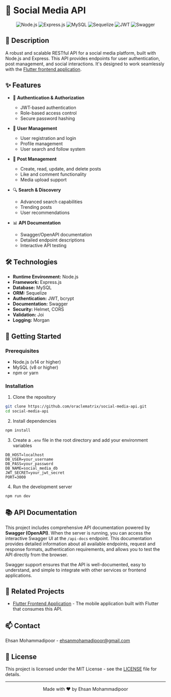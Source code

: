 # 🚀 Social Media API

<div align="center">

![Node.js](https://img.shields.io/badge/Node.js-43853D?style=for-the-badge&logo=node.js&logoColor=white)
![Express.js](https://img.shields.io/badge/Express.js-404D59?style=for-the-badge)
![MySQL](https://img.shields.io/badge/MySQL-4479A1?style=for-the-badge&logo=mysql&logoColor=white)
![Sequelize](https://img.shields.io/badge/Sequelize-52B0E7?style=for-the-badge&logo=Sequelize&logoColor=white)
![JWT](https://img.shields.io/badge/JWT-000000?style=for-the-badge&logo=JSON%20web%20tokens&logoColor=white)
![Swagger](https://img.shields.io/badge/Swagger-85EA2D?style=for-the-badge&logo=swagger&logoColor=black)

</div>

## 📝 Description

A robust and scalable RESTful API for a social media platform, built with Node.js and Express. This API provides endpoints for user authentication, post management, and social interactions. It's designed to work seamlessly with the [Flutter frontend application](https://github.com/OracleMatrix/my_socialmedia_app).

## ✨ Features

- 🔐 **Authentication & Authorization**

  - JWT-based authentication
  - Role-based access control
  - Secure password hashing

- 👥 **User Management**

  - User registration and login
  - Profile management
  - User search and follow system

- 📱 **Post Management**

  - Create, read, update, and delete posts
  - Like and comment functionality
  - Media upload support

- 🔍 **Search & Discovery**

  - Advanced search capabilities
  - Trending posts
  - User recommendations

- 📊 **API Documentation**
  - Swagger/OpenAPI documentation
  - Detailed endpoint descriptions
  - Interactive API testing

## 🛠️ Technologies

- **Runtime Environment:** Node.js
- **Framework:** Express.js
- **Database:** MySQL
- **ORM:** Sequelize
- **Authentication:** JWT, bcrypt
- **Documentation:** Swagger
- **Security:** Helmet, CORS
- **Validation:** Joi
- **Logging:** Morgan

## 🚀 Getting Started

### Prerequisites

- Node.js (v14 or higher)
- MySQL (v8 or higher)
- npm or yarn

### Installation

1. Clone the repository

```bash
git clone https://github.com/oraclematrix/social-media-api.git
cd social-media-api
```

2. Install dependencies

```bash
npm install
```

3. Create a `.env` file in the root directory and add your environment variables

```env
DB_HOST=localhost
DB_USER=your_username
DB_PASS=your_password
DB_NAME=social_media_db
JWT_SECRET=your_jwt_secret
PORT=3000
```

4. Run the development server

```bash
npm run dev
```

## 📚 API Documentation

This project includes comprehensive API documentation powered by **Swagger (OpenAPI)**. When the server is running, you can access the interactive Swagger UI at the `/api-docs` endpoint. This documentation provides detailed information about all available endpoints, request and response formats, authentication requirements, and allows you to test the API directly from the browser.

Swagger support ensures that the API is well-documented, easy to understand, and simple to integrate with other services or frontend applications.

## 🔗 Related Projects

- [Flutter Frontend Application](https://github.com/OracleMatrix/my_socialmedia_app) - The mobile application built with Flutter that consumes this API.

## 📫 Contact

Ehsan Mohammadipoor - [ehsanmohamadipoor@gmail.com](mailto:ehsanmohamadipoor@gmail.com)

## 📄 License

This project is licensed under the MIT License - see the [LICENSE](LICENSE) file for details.

---

<div align="center">
Made with ❤️ by Ehsan Mohammadipoor
</div>
